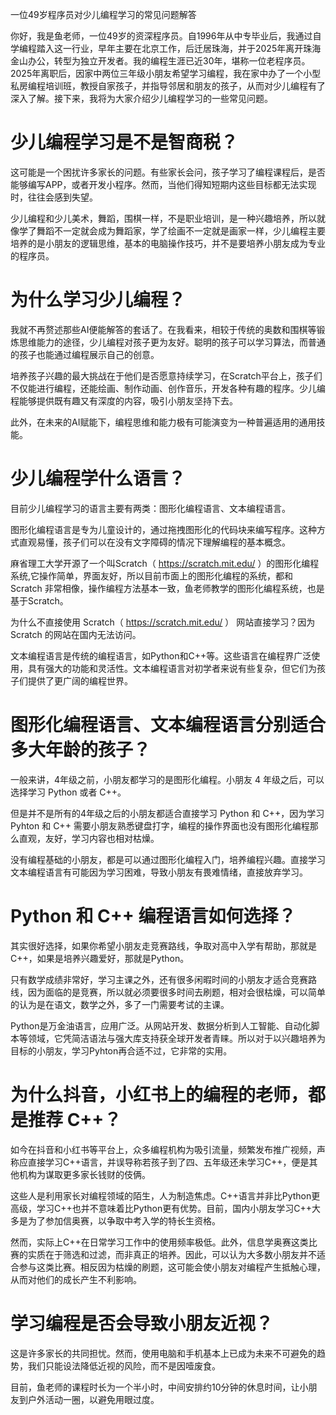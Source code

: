 一位49岁程序员对少儿编程学习的常见问题解答

你好，我是鱼老师，一位49岁的资深程序员。自1996年从中专毕业后，我通过自学编程踏入这一行业，早年主要在北京工作，后迁居珠海，并于2025年离开珠海金山办公，转型为独立开发者。我的编程生涯已近30年，堪称一位老程序员。2025年离职后，因家中两位三年级小朋友希望学习编程，我在家中办了一个小型私房编程培训班，教授自家孩子，并指导邻居和朋友的孩子，从而对少儿编程有了深入了解。接下来，我将为大家介绍少儿编程学习的一些常见问题。

# 少儿编程学习是不是智商税？

这可能是一个困扰许多家长的问题。有些家长会问，孩子学习了编程课程后，是否能够编写APP，或者开发小程序。然而，当他们得知短期内这些目标都无法实现时，往往会感到失望。

少儿编程和少儿美术，舞蹈，围棋一样，不是职业培训，是一种兴趣培养，所以就像学了舞蹈不一定就会成为舞蹈家，学了绘画不一定就是画家一样，少儿编程主要培养的是小朋友的逻辑思维，基本的电脑操作技巧，并不是要培养小朋友成为专业的程序员。

# 为什么学习少儿编程？

我就不再赘述那些AI便能解答的套话了。在我看来，相较于传统的奥数和围棋等锻炼思维能力的途径，少儿编程对孩子更为友好。聪明的孩子可以学习算法，而普通的孩子也能通过编程展示自己的创意。

培养孩子兴趣的最大挑战在于他们是否愿意持续学习，在Scratch平台上，孩子们不仅能进行编程，还能绘画、制作动画、创作音乐，开发各种有趣的程序。少儿编程能够提供既有趣又有深度的内容，吸引小朋友坚持下去。

此外，在未来的AI赋能下，编程思维和能力极有可能演变为一种普遍适用的通用技能。

# 少儿编程学什么语言？

目前少儿编程学习的语言主要有两类：图形化编程语言、文本编程语言。

图形化编程语言是专为儿童设计的，通过拖拽图形化的代码块来编写程序。这种方式直观易懂，孩子们可以在没有文字障碍的情况下理解编程的基本概念。

麻省理工大学开源了一个叫Scratch（ https://scratch.mit.edu/ ）的图形化编程系统,它操作简单，界面友好，所以目前市面上的图形化编程的系统，都和 Scratch 非常相像，操作编程方法基本一致，鱼老师教学的图形化编程系统，也是基于Scratch。

为什么不直接使用 Scratch（ https://scratch.mit.edu/ ） 网站直接学习？因为Scratch 的网站在国内无法访问。

文本编程语言是传统的编程语言，如Python和C++等。这些语言在编程界广泛使用，具有强大的功能和灵活性。文本编程语言对初学者来说有些复杂，但它们为孩子们提供了更广阔的编程世界。

# 图形化编程语言、文本编程语言分别适合多大年龄的孩子？

一般来讲，4年级之前，小朋友都学习的是图形化编程。小朋友 4 年级之后，可以选择学习 Python 或者 C++。

但是并不是所有的4年级之后的小朋友都适合直接学习 Python 和 C++，因为学习 Pyhton 和 C++ 需要小朋友熟悉键盘打字，编程的操作界面也没有图形化编程那么直观，友好，学习内容也相对枯燥。

没有编程基础的小朋友，都是可以通过图形化编程入门，培养编程兴趣。直接学习文本编程语言有可能因为学习困难，导致小朋友有畏难情绪，直接放弃学习。


# Python 和 C++ 编程语言如何选择？

其实很好选择，如果你希望小朋友走竞赛路线，争取对高中入学有帮助，那就是C++，如果是培养兴趣爱好，那就是Python。

只有数学成绩非常好，学习主课之外，还有很多闲暇时间的小朋友才适合竞赛路线，因为面临的是竞赛，所以就必须要很多时间去刷题，相对会很枯燥，可以简单的认为是在语文，数学之外，多了一门需要考试的主课。

Python是万金油语言，应用广泛。从网站开发、数据分析到人工智能、自动化脚本等领域，它凭简洁语法与强大库支持获全球开发者青睐。所以对于以兴趣培养为目标的小朋友，学习Pyhton再合适不过，它非常的实用。

# 为什么抖音，小红书上的编程的老师，都是推荐 C++？

如今在抖音和小红书等平台上，众多编程机构为吸引流量，频繁发布推广视频，声称应直接学习C++语言，并误导称若孩子到了四、五年级还未学习C++，便是其他机构为谋取更多家长钱财的伎俩。

这些人是利用家长对编程领域的陌生，人为制造焦虑。C++语言并非比Python更高级，学习C++也并不意味着比Python更有优势。目前，国内小朋友学习C++大多是为了参加信奥赛，以争取中考入学的特长生资格。

然而，实际上C++在日常学习工作中的使用频率极低。此外，信息学奥赛这类比赛的实质在于筛选和过滤，而非真正的培养。因此，可以认为大多数小朋友并不适合参与这类比赛。相反因为枯燥的刷题，这可能会使小朋友对编程产生抵触心理，从而对他们的成长产生不利影响。

# 学习编程是否会导致小朋友近视？

这是许多家长的共同担忧。然而，使用电脑和手机基本上已成为未来不可避免的趋势，我们只能设法降低近视的风险，而不是因噎废食。

目前，鱼老师的课程时长为一个半小时，中间安排约10分钟的休息时间，让小朋友到户外活动一圈，以避免用眼过度。